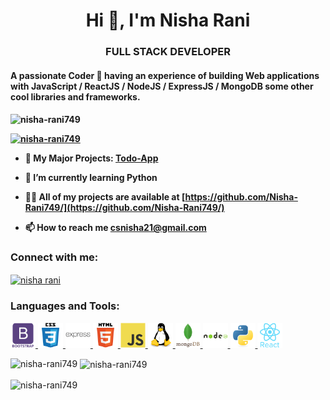 <h1 align="center">Hi 👋, I'm Nisha Rani</h1>
<h3 align="center">FULL STACK DEVELOPER</h3>  
<h4>A passionate Coder 🚀 having an experience of building Web applications with JavaScript / ReactJS / NodeJS / ExpressJS / MongoDB some other cool libraries and frameworks.<h4>

<p align="left"> <img src="https://komarev.com/ghpvc/?username=nisha-rani749&label=Profile%20views&color=0e75b6&style=flat" alt="nisha-rani749" /> </p>

<p align="left"> <a href="https://github.com/ryo-ma/github-profile-trophy"><img src="https://github-profile-trophy.vercel.app/?username=nisha-rani749" alt="nisha-rani749" /></a> </p>

- 🔭 My Major Projects:
     [Todo-App](https://github.com/Nisha-Rani749/crud2)
                    
- 🌱 I’m currently learning **Python**
  


- 👨‍💻 All of my projects are available at [https://github.com/Nisha-Rani749/](https://github.com/Nisha-Rani749/)

- 📫 How to reach me **csnisha21@gmail.com**

<h3 align="left">Connect with me:</h3>
<p align="left">
<a href="https://fb.com/nisha rani" target="blank"><img align="center" src="https://raw.githubusercontent.com/rahuldkjain/github-profile-readme-generator/master/src/images/icons/Social/facebook.svg" alt="nisha rani" height="30" width="40" /></a>
</p>

<h3 align="left">Languages and Tools:</h3>
<p align="left"> <a href="https://getbootstrap.com" target="_blank"> <img src="https://raw.githubusercontent.com/devicons/devicon/master/icons/bootstrap/bootstrap-plain-wordmark.svg" alt="bootstrap" width="40" height="40"/> </a> <a href="https://www.w3schools.com/css/" target="_blank"> <img src="https://raw.githubusercontent.com/devicons/devicon/master/icons/css3/css3-original-wordmark.svg" alt="css3" width="40" height="40"/> </a> <a href="https://expressjs.com" target="_blank"> <img src="https://raw.githubusercontent.com/devicons/devicon/master/icons/express/express-original-wordmark.svg" alt="express" width="40" height="40"/> </a> <a href="https://www.w3.org/html/" target="_blank"> <img src="https://raw.githubusercontent.com/devicons/devicon/master/icons/html5/html5-original-wordmark.svg" alt="html5" width="40" height="40"/> </a> <a href="https://developer.mozilla.org/en-US/docs/Web/JavaScript" target="_blank"> <img src="https://raw.githubusercontent.com/devicons/devicon/master/icons/javascript/javascript-original.svg" alt="javascript" width="40" height="40"/> </a> <a href="https://www.linux.org/" target="_blank"> <img src="https://raw.githubusercontent.com/devicons/devicon/master/icons/linux/linux-original.svg" alt="linux" width="40" height="40"/> </a> <a href="https://www.mongodb.com/" target="_blank"> <img src="https://raw.githubusercontent.com/devicons/devicon/master/icons/mongodb/mongodb-original-wordmark.svg" alt="mongodb" width="40" height="40"/> </a> <a href="https://nodejs.org" target="_blank"> <img src="https://raw.githubusercontent.com/devicons/devicon/master/icons/nodejs/nodejs-original-wordmark.svg" alt="nodejs" width="40" height="40"/> </a> <a href="https://www.python.org" target="_blank"> <img src="https://raw.githubusercontent.com/devicons/devicon/master/icons/python/python-original.svg" alt="python" width="40" height="40"/> </a> <a href="https://reactjs.org/" target="_blank"> <img src="https://raw.githubusercontent.com/devicons/devicon/master/icons/react/react-original-wordmark.svg" alt="react" width="40" height="40"/> </a> </p>

<p><img align="left" src="https://github-readme-stats.vercel.app/api/top-langs?username=nisha-rani749&show_icons=true&locale=en&layout=compact" alt="nisha-rani749" /></p>

<p>&nbsp;<img align="center" src="https://github-readme-stats.vercel.app/api?username=nisha-rani749&show_icons=true&locale=en" alt="nisha-rani749" /></p>

<p><img align="center" src="https://github-readme-streak-stats.herokuapp.com/?user=nisha-rani749&" alt="nisha-rani749" /></p>

